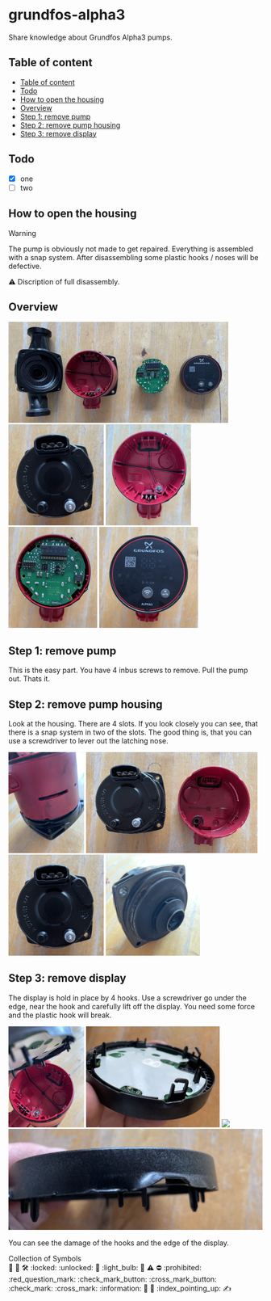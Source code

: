 # grundfos-alpha3
Share knowledge about Grundfos Alpha3 pumps.

## <a name='Tableofcontent'></a>Table of content
<!-- vscode-markdown-toc -->
* [Table of content](#Tableofcontent)
* [Todo](#Todo)
* [How to open the housing](#Howtoopenthehousing)
* [Overview](#Overview)
* [Step 1: remove pump](#Step1:removepump)
* [Step 2: remove pump housing](#Step2:removepumphousing)
* [Step 3: remove display](#Step3:removedisplay)

<!-- vscode-markdown-toc-config
	numbering=false
	autoSave=true
	/vscode-markdown-toc-config -->
<!-- /vscode-markdown-toc -->

## <a name='Todo'></a>Todo

+ [x] one
+ [ ] two

## <a name='Howtoopenthehousing'></a>How to open the housing
> [!WARNING]  
> The pump is obviously not made to get repaired. Everything is assembled with a snap system. After disassembling some plastic hooks / noses will be defective.

:warning: Discription of full disassembly.

## <a name='Overview'></a>Overview

<img src="images/01_overview.JPG" style="height:200px" alt="overview"><br>
<img src="images/43_pump_top.JPG" style="height:200px">
<img src="images/13_ttb_housing_top.JPG" style="height:200px">
<img src="images/12_ttb_pcb.JPG" style="height:200px">
<img src="images/11_ttb_display.JPG" style="height:200px">

## <a name='Step1:removepump'></a>Step 1: remove pump
This is the easy part. You have 4 inbus screws to remove. Pull the pump out. Thats it.

## <a name='Step2:removepumphousing'></a>Step 2: remove pump housing
Look at the housing. There are 4 slots. If you look closely you can see, that there is a snap system in two of the slots.
The good thing is, that you can use a screwdriver to lever out the latching nose.

<img src="images/41_dis_clips.JPG" style="height:200px">
<img src="images/42_dis_overview.JPG" style="height:200px">
<img src="images/43_pump_top.JPG" style="height:200px">
<img src="images/44_pump_back.JPG" style="height:200px">

## <a name='Step3:removedisplay'></a>Step 3: remove display
The display is hold in place by 4 hooks. Use a screwdriver go under the edge, near the hook and carefully lift off the display. You need some force and the plastic hook will break.

<img src="images/31_dis_1.JPG" style="height:200px">
<img src="images/32_dis.JPG" style="height:200px">
<img src="images/33_dis.JPG" style="height:200px">
<img src="images/34_dis.JPG" style="height:200px"><br>

You can see the damage of the hooks and the edge of the display.

Collection of Symbols  
:triangular_ruler:
:wrench:
:hammer_and_wrench:
:locked:
:unlocked:
:key:
:light_bulb:
:safety_vest:
:warning:
:no_entry:
:prohibited:
:red_question_mark:
:check_mark_button:
:cross_mark_button:
:check_mark:
:cross_mark:
:information:
:bust_in_silhouette:
:busts_in_silhouette:
:index_pointing_up:
:writing_hand:
